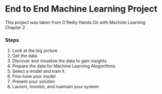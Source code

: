 # End to End Machine Learning Project
This project was taken from O'Reilly Hands On with Machine Learning Chapter 2

### Steps

1. Look at the big picture
2. Get the data
3. Discover and visualize the data to gain insights
4. Prepare the data for Machine Learning Alogorithms
5. Select a model and train it
6. Fine-tune your model
7. Present your solution
8. Launch, monitor, and maintain your system


